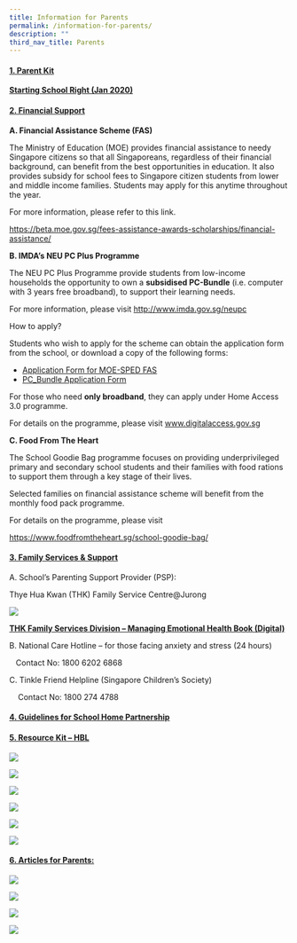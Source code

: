 ```yaml
---
title: Information for Parents
permalink: /information-for-parents/
description: ""
third_nav_title: Parents
---
```

<h4><strong><span style="text-decoration: underline;">1. Parent Kit</span></strong></h4>
<p><strong><a href="https://shuqunpri.moe.edu.sg/wp-content/uploads/2021/01/Parent-Kit-Starting-School-Right-Jan-2020.pdf" target="_blank" rel="noopener noreferrer">Starting School Right (Jan 2020)</a></strong></p>
<h4><strong><span style="text-decoration: underline;">2. Financial Support</span></strong></h4>
<p><strong>A. Financial Assistance Scheme (FAS)</strong></p>
<p>The Ministry of Education (MOE) provides financial assistance to needy Singapore citizens so that all Singaporeans, regardless of their financial background, can benefit from the best opportunities in education. It also provides subsidy for school fees to Singapore citizen students from lower and middle income families. Students may apply for this anytime throughout the year.</p>
<p>For more information, please refer to this link.</p>
<p><a href="https://beta.moe.gov.sg/fees-assistance-awards-scholarships/financial-assistance/" target="_blank" rel="noopener noreferrer">https://beta.moe.gov.sg/fees-assistance-awards-scholarships/financial-assistance/</a></p>
<p><strong>B. IMDA&rsquo;s NEU PC Plus Programme</strong></p>
<p>The NEU PC Plus Programme provide students from low-income households the opportunity to own a&nbsp;<strong>subsidised PC-Bundle</strong>&nbsp;(i.e. computer with 3 years free broadband), to support their learning needs.</p>
<p>For more information, please visit&nbsp;<a href="http://www.imda.gov.sg/neupc" target="_blank" rel="noopener noreferrer">http://www.imda.gov.sg/neupc</a></p>
<p>How to apply?</p>
<p>Students who wish to apply for the scheme can obtain the application form from the school, or download a copy of the following forms:</p>
<ul>
<li><a href="https://shuqunpri.moe.edu.sg/wp-content/uploads/2020/06/Application-Form-for-MOE-SPED-FAS-v5-April-2020.pdf" target="_blank" rel="noopener noreferrer"><u>Application Form for MOE-SPED FAS</u></a></li>
<li><a href="https://shuqunpri.moe.edu.sg/wp-content/uploads/2020/06/PC_Bundle-Application-Form-v12-April-2020.pdf" target="_blank" rel="noopener noreferrer"><u>PC_Bundle Application Form</u></a></li>
</ul>
<p>For those who need&nbsp;<strong>only broadband</strong>, they can apply under Home Access 3.0 programme.</p>
<p>For details on the programme, please visit&nbsp;<a href="http://www.digitalaccess.gov.sg/" target="_blank" rel="noopener noreferrer">www.digitalaccess.gov.sg</a></p>
<p><strong>C. Food From The Heart</strong></p>
<p>The School Goodie Bag programme focuses on providing underprivileged primary and secondary school students and their families with food rations to support them through a key stage of their lives.</p>
<p>Selected families on financial assistance scheme will benefit from the monthly food pack programme.</p>
<p>For details on the programme, please visit</p>
<p><a href="https://www.foodfromtheheart.sg/school-goodie-bag/" target="_blank" rel="noopener noreferrer">https://www.foodfromtheheart.sg/school-goodie-bag/</a></p>
<h4><strong><span style="text-decoration: underline;">3. Family Services &amp; Support</span></strong></h4>
<p>A. School&rsquo;s Parenting Support Provider (PSP):</p>
<p>Thye Hua Kwan (THK) Family Service Centre@Jurong</p>
	
![](/images/THK-PSP-Digital-Poster.png)
	
<p><strong><span style="text-decoration: underline;"><a href="https://shuqunpri.moe.edu.sg/wp-content/uploads/2021/03/THK-Family-Services-Division-Managing-Emotional-Health-Book-Digital.pdf" target="_blank" rel="noopener noreferrer">THK Family Services Division &ndash; Managing Emotional Health Book (Digital)</a></span></strong></p>
<p>B. National Care Hotline &ndash; for those facing anxiety and stress (24 hours)</p>
<p>&nbsp; &nbsp;Contact No: 1800 6202 6868</p>
<p>C. Tinkle Friend Helpline (Singapore Children&rsquo;s Society)</p>
<p>&nbsp; &nbsp; Contact No: 1800 274 4788</p>
<div>
<h4><span style="text-decoration: underline;"><strong><a href="https://shuqunpri.moe.edu.sg/wp-content/uploads/2020/01/Guidelines-for-School-Home-Partnership.pdf" target="_blank" rel="noopener noreferrer">4. Guidelines for School Home Partnership</a></strong></span></h4>
</div>
<h4><span style="text-decoration: underline;"><strong>5. Resource Kit &ndash; HBL</strong></span></h4>

<p><a href="https://shuqunpri.moe.edu.sg/wp-content/uploads/2020/04/Resource-Kit-HBL-Part-1.pdf">
<img src="/images/HBL-1.jpg">
</a></p>
<p><a href="https://shuqunpri.moe.edu.sg/wp-content/uploads/2020/04/Resource-Kit-HBL-Part-2.pdf">
<img src="/images/HBL-2.jpg">
</a></p>
<p><a href="https://shuqunpri.moe.edu.sg/wp-content/uploads/2020/04/Resource-Kit-HBL-Part-3.pdf">
<img src="/images/HBL-3.jpg">
</a></p>
<p><a href="https://shuqunpri.moe.edu.sg/wp-content/uploads/2020/05/Resource-Kit-School-Holiday-Edition-1.pdf">
<img src="/images/HBL-4.jpg">
</a></p>
<p><a href="https://shuqunpri.moe.edu.sg/wp-content/uploads/2020/06/Resource-Kit-HBL-Part-6.pdf">
<img src="/images/HBL-6-e1596671636482.jpg">
</a></p>
<p><a href="https://shuqunpri.moe.edu.sg/wp-content/uploads/2020/08/Resource-Kit-Parent-Kit-My-Independent-Learner.pdf">
<img src="/images/Resource-Kit-Parent-Kit-My-Independent-Learner-e1596671564562.jpg">
</a></p>

<h4><span style="text-decoration: underline;"><strong>6. Articles for Parents:
</strong></span></h4>

<p><a href="https://www.schoolbag.edu.sg/story/learning-to-let-go?utm_source=newsletter&utm_medium=email&utm_campaign=2019-Aug">
<img src="/images/Learning-to-let-go.jpg">
</a></p>
<p><a href="https://www.schoolbag.edu.sg/story/are-you-projecting-your-stress-on-your-child?utm_source=newsletter&utm_medium=email&utm_campaign=2019-Aug">
<img src="/images/Are-you-an-anxious-parent.jpg">
</a></p>
<p><a href="https://www.schoolbag.edu.sg/story/5-questions-to-ask-your-kids-over-dinner?utm_source=newsletter&utm_medium=email&utm_campaign=2019-Aug">
<img src="/images/5-questions-to-ask-your-kids-over-dinner.jpg">
</a></p>

![](/images/Snacks-for-Break-Time_HPB1.jpg)
